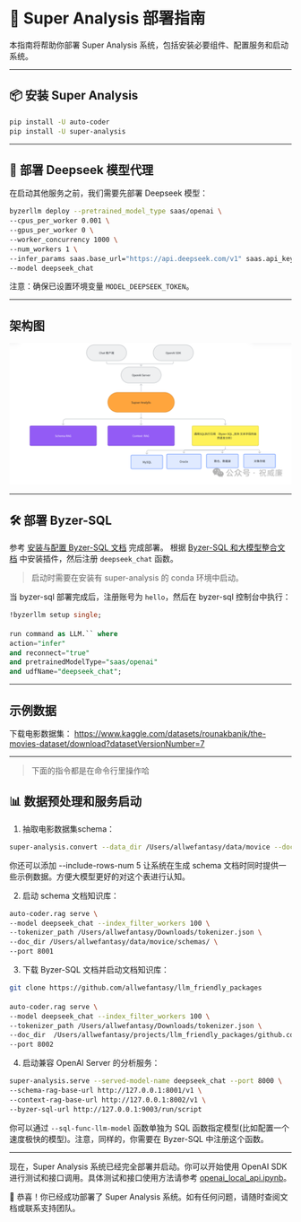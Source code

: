 
# 🚀 Super Analysis 部署指南

本指南将帮助你部署 Super Analysis 系统，包括安装必要组件、配置服务和启动系统。

---

## 📦 安装 Super Analysis


```bash
pip install -U auto-coder
pip install -U super-analysis
```

---

## 🤖 部署 Deepseek 模型代理

在启动其他服务之前，我们需要先部署 Deepseek 模型：

```bash
byzerllm deploy --pretrained_model_type saas/openai \
--cpus_per_worker 0.001 \
--gpus_per_worker 0 \
--worker_concurrency 1000 \
--num_workers 1 \
--infer_params saas.base_url="https://api.deepseek.com/v1" saas.api_key=${MODEL_DEEPSEEK_TOKEN} saas.model=deepseek-chat \
--model deepseek_chat
```

注意：确保已设置环境变量 `MODEL_DEEPSEEK_TOKEN`。

---

## 架构图

![架构图](./image.png)

---

## 🛠️ 部署 Byzer-SQL

参考 [安装与配置 Byzer-SQL 文档](./docs/4.3.1%20安装与配置%20Byzer-SQL.pdf) 完成部署。
根据 [Byzer-SQL 和大模型整合文档](./docs//4.2.1.3%20Byzer-SQL%20和大模型的整合.pdf) 中安装插件，然后注册 `deepseek_chat` 函数。

> 启动时需要在安装有 super-analysis 的 conda 环境中启动。

当 byzer-sql 部署完成后，注册账号为 `hello`，然后在 byzer-sql 控制台中执行：

```sql
!byzerllm setup single;

run command as LLM.`` where 
action="infer"
and reconnect="true"
and pretrainedModelType="saas/openai"
and udfName="deepseek_chat";
```

---

## 示例数据

下载电影数据集： https://www.kaggle.com/datasets/rounakbanik/the-movies-dataset/download?datasetVersionNumber=7

---

> 下面的指令都是在命令行里操作哈

## 📊 数据预处理和服务启动

1. 抽取电影数据集schema：

```bash
super-analysis.convert --data_dir /Users/allwefantasy/data/movice --doc_dir /Users/allwefantasy/data/movice/schemas/
```

你还可以添加 --include-rows-num 5 让系统在生成 schema 文档时同时提供一些示例数据。方便大模型更好的对这个表进行认知。


2. 启动 schema 文档知识库：

```bash
auto-coder.rag serve \
--model deepseek_chat --index_filter_workers 100 \
--tokenizer_path /Users/allwefantasy/Downloads/tokenizer.json \
--doc_dir /Users/allwefantasy/data/movice/schemas/ \
--port 8001
```

3. 下载 Byzer-SQL 文档并启动文档知识库：

```bash
git clone https://github.com/allwefantasy/llm_friendly_packages

auto-coder.rag serve \
--model deepseek_chat --index_filter_workers 100 \
--tokenizer_path /Users/allwefantasy/Downloads/tokenizer.json \
--doc_dir  /Users/allwefantasy/projects/llm_friendly_packages/github.com/allwefantasy \
--port 8002
```

4. 启动兼容 OpenAI Server 的分析服务：

```bash
super-analysis.serve --served-model-name deepseek_chat --port 8000 \
--schema-rag-base-url http://127.0.0.1:8001/v1 \
--context-rag-base-url http://127.0.0.1:8002/v1 \
--byzer-sql-url http://127.0.0.1:9003/run/script
```

你可以通过 `--sql-func-llm-model` 函数单独为 SQL 函数指定模型(比如配置一个速度极快的模型)。注意，同样的，你需要在 Byzer-SQL 中注册这个函数。

---

现在，Super Analysis 系统已经完全部署并启动。你可以开始使用 OpenAI SDK 进行测试和接口调用。具体测试和接口使用方法请参考 [openai_local_api.ipynb](./openai_local_api.ipynb)。


🎉 恭喜！你已经成功部署了 Super Analysis 系统。如有任何问题，请随时查阅文档或联系支持团队。
